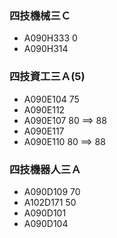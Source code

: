 ### 四技機械三Ｃ
- A090H333   0
- A090H314

### 四技資工三Ａ(5)
- A090E104  75
- A090E112
- A090E107  80 ==> 88
- A090E117
- A090E110  80  ==> 88

### 四技機器人三Ａ
- A090D109  70
- A102D171  50
- A090D101 
- A090D104 
